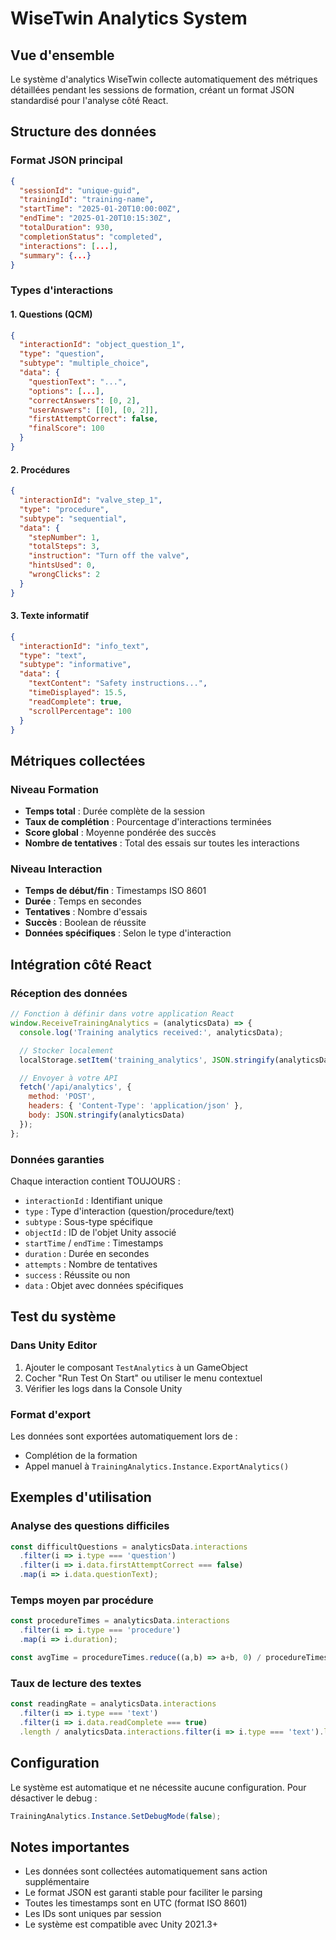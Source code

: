 # WiseTwin Analytics System

## Vue d'ensemble

Le système d'analytics WiseTwin collecte automatiquement des métriques détaillées pendant les sessions de formation, créant un format JSON standardisé pour l'analyse côté React.

## Structure des données

### Format JSON principal
```json
{
  "sessionId": "unique-guid",
  "trainingId": "training-name",
  "startTime": "2025-01-20T10:00:00Z",
  "endTime": "2025-01-20T10:15:30Z",
  "totalDuration": 930,
  "completionStatus": "completed",
  "interactions": [...],
  "summary": {...}
}
```

### Types d'interactions

#### 1. Questions (QCM)
```json
{
  "interactionId": "object_question_1",
  "type": "question",
  "subtype": "multiple_choice",
  "data": {
    "questionText": "...",
    "options": [...],
    "correctAnswers": [0, 2],
    "userAnswers": [[0], [0, 2]],
    "firstAttemptCorrect": false,
    "finalScore": 100
  }
}
```

#### 2. Procédures
```json
{
  "interactionId": "valve_step_1",
  "type": "procedure",
  "subtype": "sequential",
  "data": {
    "stepNumber": 1,
    "totalSteps": 3,
    "instruction": "Turn off the valve",
    "hintsUsed": 0,
    "wrongClicks": 2
  }
}
```

#### 3. Texte informatif
```json
{
  "interactionId": "info_text",
  "type": "text",
  "subtype": "informative",
  "data": {
    "textContent": "Safety instructions...",
    "timeDisplayed": 15.5,
    "readComplete": true,
    "scrollPercentage": 100
  }
}
```

## Métriques collectées

### Niveau Formation
- **Temps total** : Durée complète de la session
- **Taux de complétion** : Pourcentage d'interactions terminées
- **Score global** : Moyenne pondérée des succès
- **Nombre de tentatives** : Total des essais sur toutes les interactions

### Niveau Interaction
- **Temps de début/fin** : Timestamps ISO 8601
- **Durée** : Temps en secondes
- **Tentatives** : Nombre d'essais
- **Succès** : Boolean de réussite
- **Données spécifiques** : Selon le type d'interaction

## Intégration côté React

### Réception des données
```javascript
// Fonction à définir dans votre application React
window.ReceiveTrainingAnalytics = (analyticsData) => {
  console.log('Training analytics received:', analyticsData);

  // Stocker localement
  localStorage.setItem('training_analytics', JSON.stringify(analyticsData));

  // Envoyer à votre API
  fetch('/api/analytics', {
    method: 'POST',
    headers: { 'Content-Type': 'application/json' },
    body: JSON.stringify(analyticsData)
  });
};
```

### Données garanties

Chaque interaction contient TOUJOURS :
- `interactionId` : Identifiant unique
- `type` : Type d'interaction (question/procedure/text)
- `subtype` : Sous-type spécifique
- `objectId` : ID de l'objet Unity associé
- `startTime` / `endTime` : Timestamps
- `duration` : Durée en secondes
- `attempts` : Nombre de tentatives
- `success` : Réussite ou non
- `data` : Objet avec données spécifiques

## Test du système

### Dans Unity Editor

1. Ajouter le composant `TestAnalytics` à un GameObject
2. Cocher "Run Test On Start" ou utiliser le menu contextuel
3. Vérifier les logs dans la Console Unity

### Format d'export

Les données sont exportées automatiquement lors de :
- Complétion de la formation
- Appel manuel à `TrainingAnalytics.Instance.ExportAnalytics()`

## Exemples d'utilisation

### Analyse des questions difficiles
```javascript
const difficultQuestions = analyticsData.interactions
  .filter(i => i.type === 'question')
  .filter(i => i.data.firstAttemptCorrect === false)
  .map(i => i.data.questionText);
```

### Temps moyen par procédure
```javascript
const procedureTimes = analyticsData.interactions
  .filter(i => i.type === 'procedure')
  .map(i => i.duration);

const avgTime = procedureTimes.reduce((a,b) => a+b, 0) / procedureTimes.length;
```

### Taux de lecture des textes
```javascript
const readingRate = analyticsData.interactions
  .filter(i => i.type === 'text')
  .filter(i => i.data.readComplete === true)
  .length / analyticsData.interactions.filter(i => i.type === 'text').length;
```

## Configuration

Le système est automatique et ne nécessite aucune configuration. Pour désactiver le debug :

```csharp
TrainingAnalytics.Instance.SetDebugMode(false);
```

## Notes importantes

- Les données sont collectées automatiquement sans action supplémentaire
- Le format JSON est garanti stable pour faciliter le parsing
- Toutes les timestamps sont en UTC (format ISO 8601)
- Les IDs sont uniques par session
- Le système est compatible avec Unity 2021.3+